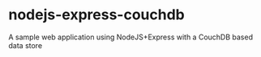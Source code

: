 # nodejs-express-couchdb
A sample web application using NodeJS+Express with a CouchDB based data store
